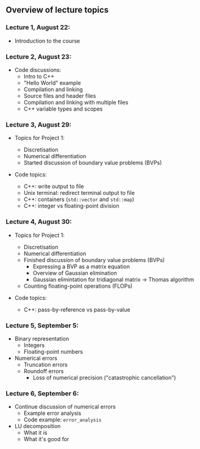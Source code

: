 ## Overview of lecture topics


### Lecture 1, August 22:

- Introduction to the course 


### Lecture 2, August 23:

- Code discussions:
  - Intro to C++
  - "Hello World" example
  - Compilation and linking
  - Source files and header files
  - Compilation and linking with multiple files
  - C++ variable types and scopes


### Lecture 3, August 29:

- Topics for Project 1:
  - Discretisation
  - Numerical differentiation
  - Started discussion of boundary value problems (BVPs)

- Code topics:
  - C++: write output to file
  - Unix terminal: redirect terminal output to file
  - C++: containers (`std::vector` and `std::map`)
  - C++: integer vs floating-point division


### Lecture 4, August 30:

- Topics for Project 1:
  - Discretisation
  - Numerical differentiation
  - Finished discussion of boundary value problems (BVPs)
    - Expressing a BVP as a matrix equation
    - Overview of Gaussian elimination
    - Gaussian elimintation for tridiagonal matrix → Thomas algorithm
  - Counting floating-point operations (FLOPs)

- Code topics:
  - C++: pass-by-reference vs pass-by-value


### Lecture 5, September 5:

- Binary representation 
  - Integers
  - Floating-point numbers
- Numerical errors
  - Truncation errors
  - Roundoff errors
    - Loss of numerical precision ("catastrophic cancellation")


### Lecture 6, September 6:

- Continue discussion of numerical errors
  - Example error analysis
  - Code example: `error_analysis`
- LU decomposition
  - What it is
  - What it's good for







